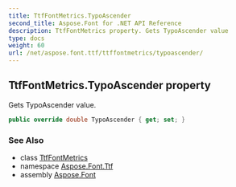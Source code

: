 ```yaml
---
title: TtfFontMetrics.TypoAscender
second_title: Aspose.Font for .NET API Reference
description: TtfFontMetrics property. Gets TypoAscender value
type: docs
weight: 60
url: /net/aspose.font.ttf/ttffontmetrics/typoascender/
---
```

## TtfFontMetrics.TypoAscender property

Gets TypoAscender value.

```csharp
public override double TypoAscender { get; set; }
```

### See Also

* class [TtfFontMetrics](../)
* namespace [Aspose.Font.Ttf](../../ttffontmetrics/)
* assembly [Aspose.Font](../../../)


